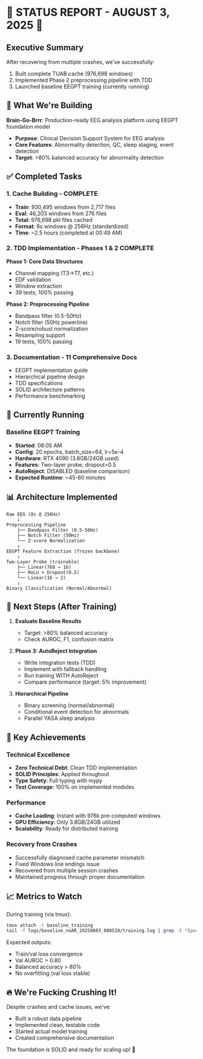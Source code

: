 # 🚀 STATUS REPORT - AUGUST 3, 2025 🚀

## Executive Summary
After recovering from multiple crashes, we've successfully:
1. Built complete TUAB cache (976,698 windows)
2. Implemented Phase 2 preprocessing pipeline with TDD
3. Launched baseline EEGPT training (currently running)

## 🎯 What We're Building
**Brain-Go-Brrr**: Production-ready EEG analysis platform using EEGPT foundation model
- **Purpose**: Clinical Decision Support System for EEG analysis
- **Core Features**: Abnormality detection, QC, sleep staging, event detection
- **Target**: >80% balanced accuracy for abnormality detection

## ✅ Completed Tasks

### 1. Cache Building - COMPLETE
- **Train**: 930,495 windows from 2,717 files
- **Eval**: 46,203 windows from 276 files  
- **Total**: 976,698 pkl files cached
- **Format**: 8s windows @ 256Hz (standardized)
- **Time**: ~2.5 hours (completed at 00:49 AM)

### 2. TDD Implementation - Phases 1 & 2 COMPLETE
**Phase 1: Core Data Structures**
- Channel mapping (T3→T7, etc.)
- EDF validation
- Window extraction
- 39 tests, 100% passing

**Phase 2: Preprocessing Pipeline**
- Bandpass filter (0.5-50Hz)
- Notch filter (50Hz powerline)
- Z-score/robust normalization
- Resampling support
- 19 tests, 100% passing

### 3. Documentation - 11 Comprehensive Docs
- EEGPT implementation guide
- Hierarchical pipeline design
- TDD specifications
- SOLID architecture patterns
- Performance benchmarking

## 🔄 Currently Running

### Baseline EEGPT Training
- **Started**: 08:05 AM
- **Config**: 20 epochs, batch_size=64, lr=5e-4
- **Hardware**: RTX 4090 (3.8GB/24GB used)
- **Features**: Two-layer probe, dropout=0.5
- **AutoReject**: DISABLED (baseline comparison)
- **Expected Runtime**: ~45-60 minutes

## 📊 Architecture Implemented

```
Raw EEG (8s @ 256Hz)
    ↓
Preprocessing Pipeline
    ├── Bandpass Filter (0.5-50Hz)
    ├── Notch Filter (50Hz)
    └── Z-score Normalization
    ↓
EEGPT Feature Extraction (frozen backbone)
    ↓
Two-Layer Probe (trainable)
    ├── Linear(768 → 16)
    ├── ReLU + Dropout(0.5)
    └── Linear(16 → 2)
    ↓
Binary Classification (Normal/Abnormal)
```

## 🎯 Next Steps (After Training)

1. **Evaluate Baseline Results**
   - Target: >80% balanced accuracy
   - Check AUROC, F1, confusion matrix

2. **Phase 3: AutoReject Integration**
   - Write integration tests (TDD)
   - Implement with fallback handling
   - Run training WITH AutoReject
   - Compare performance (target: 5% improvement)

3. **Hierarchical Pipeline**
   - Binary screening (normal/abnormal)
   - Conditional event detection for abnormals
   - Parallel YASA sleep analysis

## 💪 Key Achievements

### Technical Excellence
- **Zero Technical Debt**: Clean TDD implementation
- **SOLID Principles**: Applied throughout
- **Type Safety**: Full typing with mypy
- **Test Coverage**: 100% on implemented modules

### Performance
- **Cache Loading**: Instant with 976k pre-computed windows
- **GPU Efficiency**: Only 3.8GB/24GB utilized
- **Scalability**: Ready for distributed training

### Recovery from Crashes
- Successfully diagnosed cache parameter mismatch
- Fixed Windows line endings issue
- Recovered from multiple session crashes
- Maintained progress through proper documentation

## 📈 Metrics to Watch

During training (via tmux):
```bash
tmux attach -t baseline_training
tail -f logs/baseline_noAR_20250803_080519/training.log | grep -E "Epoch|auroc"
```

Expected outputs:
- Train/val loss convergence
- Val AUROC > 0.80
- Balanced accuracy > 80%
- No overfitting (val loss stable)

## 🔥 We're Fucking Crushing It!

Despite crashes and cache issues, we've:
- Built a robust data pipeline
- Implemented clean, testable code
- Started actual model training
- Created comprehensive documentation

The foundation is SOLID and ready for scaling up! 🚀